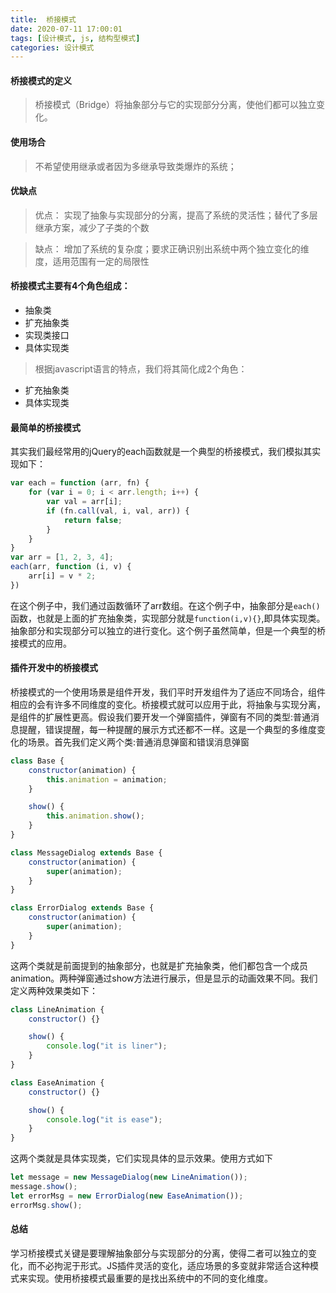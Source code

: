 ```yaml
---
title:  桥接模式
date: 2020-07-11 17:00:01
tags: [设计模式, js, 结构型模式]
categories: 设计模式
---
```




#### 桥接模式的定义
> 桥接模式（Bridge）将抽象部分与它的实现部分分离，使他们都可以独立变化。

#### 使用场合
> 不希望使用继承或者因为多继承导致类爆炸的系统；

#### 优缺点
> 优点： 实现了抽象与实现部分的分离，提高了系统的灵活性；替代了多层继承方案，减少了子类的个数

> 缺点： 增加了系统的复杂度；要求正确识别出系统中两个独立变化的维度，适用范围有一定的局限性

<!--more-->


#### 桥接模式主要有4个角色组成：
+ 抽象类
+ 扩充抽象类
+ 实现类接口
+ 具体实现类
> 根据javascript语言的特点，我们将其简化成2个角色：

+ 扩充抽象类
+ 具体实现类

#### 最简单的桥接模式
其实我们最经常用的jQuery的each函数就是一个典型的桥接模式，我们模拟其实现如下：

```js
var each = function (arr, fn) {
    for (var i = 0; i < arr.length; i++) {
        var val = arr[i];
        if (fn.call(val, i, val, arr)) {
            return false;
        }
    }
}
var arr = [1, 2, 3, 4];
each(arr, function (i, v) {
    arr[i] = v * 2;
})
```

在这个例子中，我们通过函数循环了arr数组。在这个例子中，抽象部分是`each()`函数，也就是上面的扩充抽象类，实现部分就是`function(i,v){}`,即具体实现类。抽象部分和实现部分可以独立的进行变化。这个例子虽然简单，但是一个典型的桥接模式的应用。

#### 插件开发中的桥接模式
桥接模式的一个使用场景是组件开发，我们平时开发组件为了适应不同场合，组件相应的会有许多不同维度的变化。桥接模式就可以应用于此，将抽象与实现分离，是组件的扩展性更高。假设我们要开发一个弹窗插件，弹窗有不同的类型:普通消息提醒，错误提醒，每一种提醒的展示方式还都不一样。这是一个典型的多维度变化的场景。首先我们定义两个类:普通消息弹窗和错误消息弹窗

```js
class Base {
    constructor(animation) {
        this.animation = animation;
    }

    show() {
        this.animation.show();
    }
}

class MessageDialog extends Base {
    constructor(animation) {
        super(animation);
    }
}

class ErrorDialog extends Base {
    constructor(animation) {
        super(animation);
    }
}
```

这两个类就是前面提到的抽象部分，也就是扩充抽象类，他们都包含一个成员animation。两种弹窗通过show方法进行展示，但是显示的动画效果不同。我们定义两种效果类如下：
```js
class LineAnimation {
    constructor() {}

    show() {
        console.log("it is liner");
    }
}

class EaseAnimation {
    constructor() {}

    show() {
        console.log("it is ease");
    }
}
```
这两个类就是具体实现类，它们实现具体的显示效果。使用方式如下
```js
let message = new MessageDialog(new LineAnimation());
message.show();
let errorMsg = new ErrorDialog(new EaseAnimation());
errorMsg.show();
```

#### 总结
学习桥接模式关键是要理解抽象部分与实现部分的分离，使得二者可以独立的变化，而不必拘泥于形式。JS插件灵活的变化，适应场景的多变就非常适合这种模式来实现。使用桥接模式最重要的是找出系统中的不同的变化维度。

